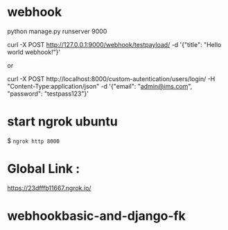 # webhook

python manage.py runserver 9000

curl -X POST http://127.0.0.1:9000/webhook/testpayload/ -d '{"title": "Hello world webhook!"}'

or 

curl -X POST http://localhost:8000/custom-autentication/users/login/ -H "Content-Type:application/json"  -d '{"email": "admin@ims.com", "password": "testpass123"}'


# start ngrok ubuntu

$ ```ngrok http 8000```

# Global Link :
https://23dfffb11667.ngrok.io/



# webhookbasic-and-django-fk
